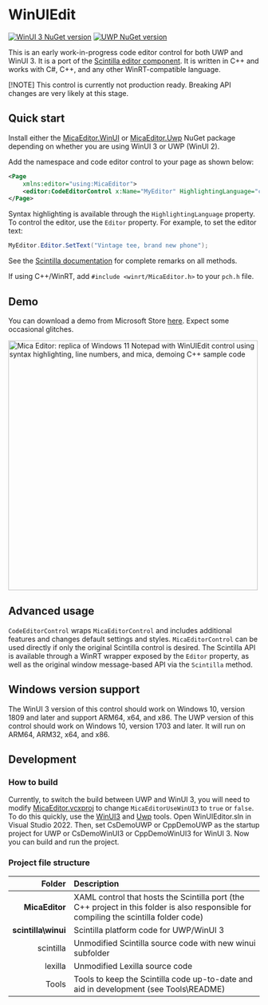 # WinUIEdit
[![WinUI 3 NuGet version](https://img.shields.io/nuget/v/MicaEditor.WinUI?label=nuget%20(WinUI%203))](https://www.nuget.org/packages/MicaEditor.WinUI)
[![UWP NuGet version](https://img.shields.io/nuget/v/MicaEditor.Uwp?label=nuget%20(UWP))](https://www.nuget.org/packages/MicaEditor.Uwp)

This is an early work-in-progress code editor control for both UWP and WinUI 3. It is a port of the [Scintilla editor component](https://www.scintilla.org). It is written in C++ and works with C#, C++, and any other WinRT-compatible language.

[!NOTE]
This control is currently not production ready. Breaking API changes are very likely at this stage.

## Quick start
Install either the [MicaEditor.WinUI](https://www.nuget.org/packages/MicaEditor.WinUI) or [MicaEditor.Uwp](https://www.nuget.org/packages/MicaEditor.Uwp) NuGet package depending on whether you are using WinUI 3 or UWP (WinUI 2).

Add the namespace and code editor control to your page as shown below:

```xml
<Page
    xmlns:editor="using:MicaEditor">
    <editor:CodeEditorControl x:Name="MyEditor" HighlightingLanguage="csharp" />
</Page>
```

Syntax highlighting is available through the `HighlightingLanguage` property. To control the editor, use the `Editor` property. For example, to set the editor text:
```csharp
MyEditor.Editor.SetText("Vintage tee, brand new phone");
```
See the [Scintilla documentation](https://www.scintilla.org/ScintillaDoc.html) for complete remarks on all methods.

If using C++/WinRT, add `#include <winrt/MicaEditor.h>` to your `pch.h` file.

## Demo
You can download a demo from Microsoft Store [here](https://apps.microsoft.com/detail/9PGZBDP9PSPF?cid=github&launch=true). Expect some occasional glitches.

<img alt="Mica Editor: replica of Windows 11 Notepad with WinUIEdit control using syntax highlighting, line numbers, and mica, demoing C++ sample code" src="https://user-images.githubusercontent.com/18747724/213900470-3c57b252-3488-40d1-b708-f392a30aab2f.png" width="500" />

## Advanced usage
`CodeEditorControl` wraps `MicaEditorControl` and includes additional features and changes default settings and styles. `MicaEditorControl` can be used directly if only the original Scintilla control is desired. The Scintilla API is available through a WinRT wrapper exposed by the `Editor` property, as well as the original window message-based API via the `Scintilla` method.

## Windows version support
The WinUI 3 version of this control should work on Windows 10, version 1809 and later and support ARM64, x64, and x86. The UWP version of this control should work on Windows 10, version 1703 and later. It will run on ARM64, ARM32, x64, and x86.

## Development

### How to build
Currently, to switch the build between UWP and WinUI 3, you will need to modify [MicaEditor.vcxproj](https://github.com/BreeceW/WinUIEdit/blob/main/MicaEditor/MicaEditor.vcxproj) to change `MicaEditorUseWinUI3` to `true` or `false`. To do this quickly, use the [WinUI3](https://github.com/BreeceW/WinUIEdit/tree/main/Tools#winui3) and [Uwp](https://github.com/BreeceW/WinUIEdit/tree/main/Tools#uwp) tools.
Open WinUIEditor.sln in Visual Studio 2022. Then, set CsDemoUWP or CppDemoUWP as the startup project for UWP or CsDemoWinUI3 or CppDemoWinUI3 for WinUI 3. Now you can build and run the project.

### Project file structure
|Folder|Description|
|-:|:-|
|**MicaEditor**|XAML control that hosts the Scintilla port (the C++ project in this folder is also responsible for compiling the scintilla folder code)|
|**scintilla\winui**|Scintilla platform code for UWP/WinUI 3|
|scintilla|Unmodified Scintilla source code with new winui subfolder|
|lexilla|Unmodified Lexilla source code|
|Tools|Tools to keep the Scintilla code up-to-date and aid in development (see Tools\README)|

